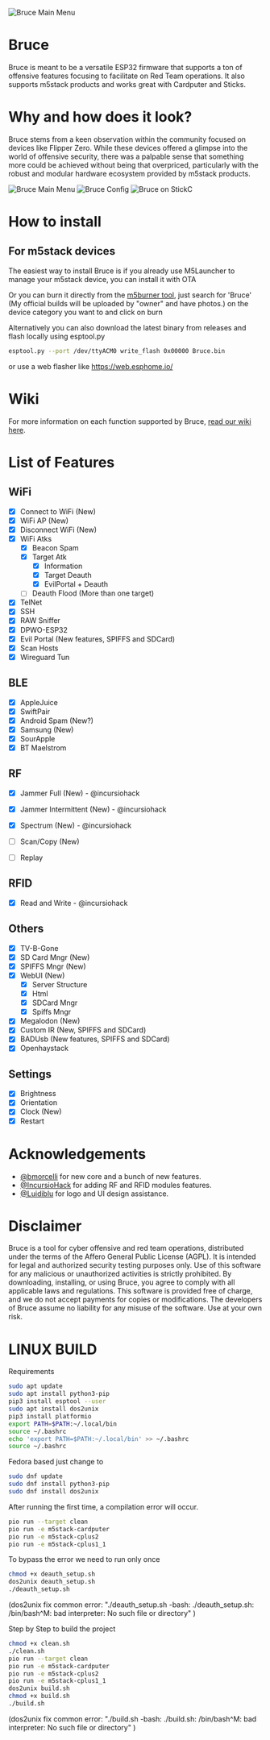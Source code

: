 ![Bruce Main Menu](./media/bruce_banner.png)

# Bruce

Bruce is meant to be a versatile ESP32 firmware that supports a ton of offensive features focusing to facilitate on Red Team operations.
It also supports m5stack products and works great with Cardputer and Sticks.

# Why and how does it look?

Bruce stems from a keen observation within the community focused on devices like Flipper Zero. While these devices offered a glimpse into the world of offensive security, there was a palpable sense that something more could be achieved without being that overpriced, particularly with the robust and modular hardware ecosystem provided by m5stack products.

![Bruce Main Menu](./media/pic1.png)
![Bruce Config](./media/pic2.png)
![Bruce on StickC](./media/pic4.png)

# How to install

## For m5stack devices
The easiest way to install Bruce is if you already use M5Launcher to manage your m5stack device, you can install it with OTA

Or you can burn it directly from the [m5burner tool](https://docs.m5stack.com/en/download), just search for 'Bruce' (My official builds will be uploaded by "owner" and have photos.) on the device category you want to and click on burn

Alternatively you can also download the latest binary from releases and flash locally using esptool.py
```sh
esptool.py --port /dev/ttyACM0 write_flash 0x00000 Bruce.bin
```
or use a web flasher like https://web.esphome.io/

# Wiki
For more information on each function supported by Bruce, [read our wiki here](https://github.com/pr3y/Bruce/wiki).

# List of Features

## WiFi
- [x] Connect to WiFi (New)
- [x] WiFi AP (New)
- [x] Disconnect WiFi (New)
- [X] WiFi Atks
    - [x] Beacon Spam
    - [x] Target Atk
        - [x] Information
        - [X] Target Deauth
        - [X] EvilPortal + Deauth
    - [ ] Deauth Flood (More than one target)
- [X] TelNet
- [X] SSH
- [x] RAW Sniffer
- [x] DPWO-ESP32
- [x] Evil Portal (New features, SPIFFS and SDCard)
- [X] Scan Hosts
- [x] Wireguard Tun

## BLE
- [X] AppleJuice
- [X] SwiftPair
- [X] Android Spam (New?)
- [X] Samsung (New)
- [X] SourApple
- [X] BT Maelstrom

## RF
- [x] Jammer Full (New) - @incursiohack
- [x] Jammer Intermittent (New) - @incursiohack
- [x] Spectrum (New) - @incursiohack
- [ ] Scan/Copy (New)
- [ ] Replay


## RFID
- [x] Read and Write - @incursiohack

## Others
- [x] TV-B-Gone
- [x] SD Card Mngr (New)
- [x] SPIFFS Mngr (New)
- [x] WebUI (New)
    - [x] Server Structure
    - [x] Html
    - [x] SDCard Mngr
    - [x] Spiffs Mngr
- [x] Megalodon (New)
- [x] Custom IR (New, SPIFFS and SDCard)
- [x] BADUsb (New features, SPIFFS and SDCard)
- [X] Openhaystack

## Settings
- [x] Brightness
- [x] Orientation
- [x] Clock (New)
- [x] Restart

# Acknowledgements

+ [@bmorcelli](https://github.com/bmorcelli) for new core and a bunch of new features.
+ [@IncursioHack](https://github.com/IncursioHack) for adding RF and RFID modules features.
+ [@Luidiblu](https://github.com/Luidiblu) for logo and UI design assistance.
 
# Disclaimer

Bruce is a tool for cyber offensive and red team operations, distributed under the terms of the Affero General Public License (AGPL). It is intended for legal and authorized security testing purposes only. Use of this software for any malicious or unauthorized activities is strictly prohibited. By downloading, installing, or using Bruce, you agree to comply with all applicable laws and regulations. This software is provided free of charge, and we do not accept payments for copies or modifications. The developers of Bruce assume no liability for any misuse of the software. Use at your own risk.

# LINUX BUILD
Requirements
```sh
sudo apt update
sudo apt install python3-pip
pip3 install esptool --user
sudo apt install dos2unix
pip3 install platformio
export PATH=$PATH:~/.local/bin
source ~/.bashrc
echo 'export PATH=$PATH:~/.local/bin' >> ~/.bashrc
source ~/.bashrc
```
Fedora based just change to
```sh
sudo dnf update
sudo dnf install python3-pip
sudo dnf install dos2unix
```

After running the first time, a compilation error will occur.
```sh
pio run --target clean
pio run -e m5stack-cardputer
pio run -e m5stack-cplus2
pio run -e m5stack-cplus1_1 
```

To bypass the error we need to run only once 
```sh
chmod +x deauth_setup.sh
dos2unix deauth_setup.sh 
./deauth_setup.sh
``` 
(dos2unix fix common error: "./deauth_setup.sh -bash: ./deauth_setup.sh: /bin/bash^M: bad interpreter: No such file or directory" )

Step by Step to build the project

```sh
chmod +x clean.sh
./clean.sh
pio run --target clean
pio run -e m5stack-cardputer
pio run -e m5stack-cplus2
pio run -e m5stack-cplus1_1 
dos2unix build.sh 
chmod +x build.sh
./build.sh
```
(dos2unix fix common error: "./build.sh -bash: ./build.sh: /bin/bash^M: bad interpreter: No such file or directory" )
